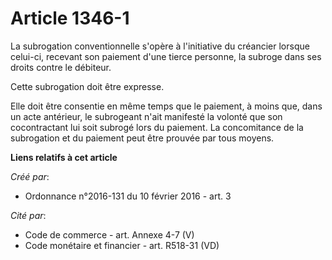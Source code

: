 # Article 1346-1

La subrogation conventionnelle s'opère à l'initiative du créancier lorsque celui-ci, recevant son paiement d'une tierce
personne, la subroge dans ses droits contre le débiteur.

Cette subrogation doit être expresse.

Elle doit être consentie en même temps que le paiement, à moins que, dans un acte antérieur, le subrogeant n'ait manifesté la
volonté que son cocontractant lui soit subrogé lors du paiement. La concomitance de la subrogation et du paiement peut être
prouvée par tous moyens.

**Liens relatifs à cet article**

_Créé par_:

  - Ordonnance n°2016-131 du 10 février 2016 - art. 3

_Cité par_:

  - Code de commerce - art. Annexe 4-7 (V)
  - Code monétaire et financier - art. R518-31 (VD)
